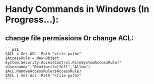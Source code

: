 # Handy Commands in Windows (In Progress...):

  ## change file permissions Or change ACL:
    ```ps1
    $ACL = Get-ACL -Path "<file-path>"
    $AccessRule = New-Object System.Security.AccessControl.FileSystemAccessRule("<Username>","Read|write|full","Allow")
    $ACL.RemoveAccessRule($AccessRule)
    $ACL | Set-Acl -Path "<file-path>"
    ```
